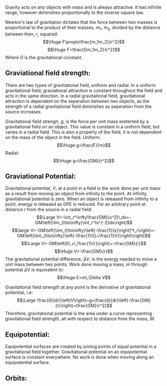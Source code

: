 Gravity acts on any objects with mass and is always attractive. It has infinite range, however diminishes proportionally to the inverse square law.

Newton's law of gravitation dictates that the force between two masses is proportional to the product of their masses, $m_1$, $m_2$, divided by the distance between then, $r$, squared:
$$\Huge F\propto\frac{m_1m_2}{r^2}$$
$$\Huge F=\frac{Gm_1m_2}{r^2}$$
Where $G$ is the gravitational constant.

## Graviational field strength:

There are two types of gravitational field, uniform and radial. In a uniform gravitational field, graviational attraction is constant throughout the field and acts in the same direction. In a radial gravitational field, gravitational attraction is dependent on the seperation between two objects, as the strength of a radial gravitational field diminishes as seperation from the source increases.

Gravitational field strengh, $g$, is the force per unit mass exeterted by a gravitational field on an object. This value is constant in a uniform field, but varies in a radial field. This is also a property of the field, it is not dependent on the mass of the object in the field.
Uniform:
$$\Huge g=\frac{F}{m}$$
Radial:
$$\Huge g=\frac{GM}{r^2}$$

## Graviational Potential:

Gravitational potential, $V$, at a point in a field is the work done per unit mass as a result from moving an object from infinity to the point. At infinity, gravitational potential is zero. When an object is released from infinity to a point, energy is released as GPE is reduced. For an arbitrary point at distance $r$ from the source in a radial field:
$$\Large V=-\int_r^\infty\frac{GM}{x^2}\,dx=-GM\left(\lim_{t\to\infty}\int_r^tx^{-2}dx\right)$$
$$\large V=-GM\left(\lim_{t\to\infty}\left[-\frac{1}{x}\right]^t_r\right)=-GM\left(\lim_{t\to\infty}\left(-\frac{1}{t}+\frac{1}{r}\right)\right)$$
$$\Large V=-GM\left(0\,+\,\frac{1}{r}\right)=-\frac{GM}{r}$$
$$\Huge V=-\frac{GM}{r}$$
The gravitational potential difference, $\Delta V$, is the energy needed to move a unit mass between two points. Work done moving a mass, $m$ through potential $\Delta V$ is equivalent to:
$$\Huge E=m\,\Delta V$$

Gravitational field strength at any point is the derivative of gravitational potiential, i.e:
$$\Large \frac{d}{dr}\left(V\right)=g=\frac{d}{dr}\left(-\frac{GM}{r}\right)=\frac{GM}{r^2}$$
Therefore, gravitational potential is the area under a curve representing gravitational field strength, all with respect to distance from the mass, $M$.

## Equipotential:

Equipotential surfaces are created by joining points of equal potential in a gravitational field together. Gravitational potential on an equipotential surface is constant everywhere. No work is done when moving along an equipotential surface.


## Orbits:
